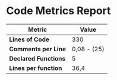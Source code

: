 # Code Metrics Report

| Metric                          | Value       |
|---------------------------------|-------------|
| **Lines of Code**               | 330         |
| **Comments per Line**           | 0,08 - (25) |
| **Declared Functions**          | 5           |
| **Lines per function**          | 36,4        |


